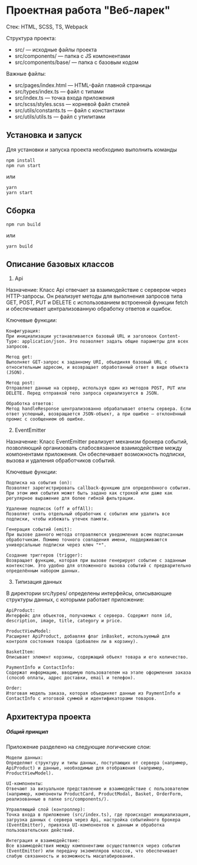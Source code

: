 # Проектная работа "Веб-ларек"

Стек: HTML, SCSS, TS, Webpack

Структура проекта:
- src/ — исходные файлы проекта
- src/components/ — папка с JS компонентами
- src/components/base/ — папка с базовым кодом

Важные файлы:
- src/pages/index.html — HTML-файл главной страницы
- src/types/index.ts — файл с типами
- src/index.ts — точка входа приложения
- src/scss/styles.scss — корневой файл стилей
- src/utils/constants.ts — файл с константами
- src/utils/utils.ts — файл с утилитами

## Установка и запуск
Для установки и запуска проекта необходимо выполнить команды

```
npm install
npm run start
```

или

```
yarn
yarn start
```
## Сборка

```
npm run build
```

или

```
yarn build
```

## Описание базовых классов

1. Api

Назначение:
Класс Api отвечает за взаимодействие с сервером через HTTP-запросы. Он реализует методы для выполнения запросов типа GET, POST, PUT и DELETE с использованием встроенной функции fetch и обеспечивает централизованную обработку ответов и ошибок.

Ключевые функции:

    Конфигурация:
    При инициализации устанавливается базовый URL и заголовок Content-Type: application/json. Это позволяет задать общие параметры для всех запросов.

    Метод get:
    Выполняет GET-запрос к заданному URI, объединяя базовый URL с относительным адресом, и возвращает обработанный ответ в виде объекта (JSON).

    Метод post:
    Отправляет данные на сервер, используя один из методов POST, PUT или DELETE. Перед отправкой тело запроса сериализуется в JSON.

    Обработка ответов:
    Метод handleResponse централизованно обрабатывает ответы сервера. Если ответ успешный, возвращается JSON-объект, а при ошибке – отклонённый промис с сообщением об ошибке.

2. EventEmitter

Назначение:
Класс EventEmitter реализует механизм брокера событий, позволяющий организовать слабосвязанное взаимодействие между компонентами приложения. Он обеспечивает возможность подписки, вызова и удаления обработчиков событий.

Ключевые функции:

    Подписка на события (on):
    Позволяет зарегистрировать callback-функцию для определённого события. При этом имя события может быть задано как строкой или даже как регулярное выражение для более гибкой фильтрации.

    Удаление подписок (off и offAll):
    Позволяет снять отдельный обработчик с события или удалить все подписки, чтобы избежать утечек памяти.

    Генерация событий (emit):
    При вызове данного метода отправляются уведомления всем подписанным обработчикам. Помимо точного совпадения имени, поддерживаются универсальные подписки через ключ "*".

    Создание триггеров (trigger):
    Возвращает функцию, которая при вызове генерирует событие с заданным контекстом. Это удобно для отложенного вызова событий с предварительно определённым набором данных.

3. Типизация данных

В директории src/types/ определены интерфейсы, описывающие структуры данных, с которыми работает приложение:

    ApiProduct:
    Интерфейс для объектов, получаемых с сервера. Содержит поля id, description, image, title, category и price.

    ProductViewModel:
    Расширяет ApiProduct, добавляя флаг inBasket, используемый для контроля состояния товара (добавлен ли в корзину).

    BasketItem:
    Описывает элемент корзины, содержащий объект товара и его количество.

    PaymentInfo и ContactInfo:
    Содержат информацию, вводимую пользователем на этапе оформления заказа (способ оплаты, адрес доставки, email и телефон).

    Order:
    Итоговая модель заказа, которая объединяет данные из PaymentInfo и ContactInfo с итоговой суммой и идентификаторами товаров.

 ## Архитектура проекта

 ##### Общий принцип

Приложение разделено на следующие логические слои:

    Модели данных:
    Определяют структуру и типы данных, поступающих от сервера (например, ApiProduct) и данные, необходимые для отображения (например, ProductViewModel).

    UI-компоненты:
    Отвечают за визуальное представление и взаимодействие с пользователем (например, компоненты ProductCard, ProductModal, Basket, OrderForm, реализованные в папке src/components/).

    Управляющий слой (контроллер):
    Точка входа в приложение (src/index.ts), где происходит инициализация, загрузка данных с сервера через Api, настройка событийного брокера (EventEmitter), привязка UI-компонентов к данным и обработка пользовательских действий.

    Интеграция и взаимодействие:
    Все взаимодействия между компонентами осуществляются через события (EventEmitter) или передачу экземпляров классов, что обеспечивает слабую связанность и возможность масштабирования.
